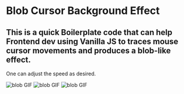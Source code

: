 # Blob Cursor Background Effect

## This is a quick Boilerplate code that can help Frontend dev using Vanilla JS to traces mouse cursor movements and produces a blob-like effect.
One can adjust the speed as desired.

![blob GIF](assets/blob.gif)
![blob GIF]("assets/blob.gif")
![blob GIF]([assets/blob.gif](https://github.com/MatthewWitika/blob-cursor-background/blob/80b33729681e6a145c3a9de0437faf7c29a8cf42/assets/blob.gif)https://github.com/MatthewWitika/blob-cursor-background/blob/80b33729681e6a145c3a9de0437faf7c29a8cf42/assets/blob.gif)
